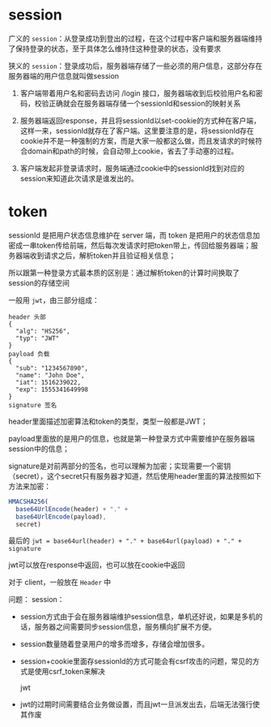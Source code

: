 # session

广义的 `session`：从登录成功到登出的过程，在这个过程中客户端和服务器端维持了保持登录的状态，至于具体怎么维持住这种登录的状态，没有要求

狭义的 `session`：登录成功后，服务器端存储了一些必须的用户信息，这部分存在服务器端的用户信息就叫做session

1. 客户端带着用户名和密码去访问 /login 接口，服务器端收到后校验用户名和密码，校验正确就会在服务器端存储一个sessionId和session的映射关系

2. 服务器端返回response，并且将sessionId以set-cookie的方式种在客户端，这样一来，sessionId就存在了客户端。这里要注意的是，将sessionId存在cookie并不是一种强制的方案，而是大家一般都这么做，而且发请求的时候符合domain和path的时候，会自动带上cookie，省去了手动塞的过程。

3. 客户端发起非登录请求时，服务端通过cookie中的sessionId找到对应的session来知道此次请求是谁发出的。


# token
sessionId 是把用户状态信息维护在 server 端，而 token 是把用户的状态信息加密成一串token传给前端，然后每次发请求时把token带上，传回给服务器端；服务器端收到请求之后，解析token并且验证相关信息；

所以跟第一种登录方式最本质的区别是：通过解析token的计算时间换取了session的存储空间

一般用 `jwt`，由三部分组成：
```
header 头部
{
  "alg": "HS256",
  "typ": "JWT"
}
payload 负载
{
  "sub": "1234567890",
  "name": "John Doe",
  "iat": 1516239022,
  "exp": 1555341649998
}
signature 签名
```

header里面描述加密算法和token的类型，类型一般都是JWT；

payload里面放的是用户的信息，也就是第一种登录方式中需要维护在服务器端session中的信息；

signature是对前两部分的签名，也可以理解为加密；实现需要一个密钥（secret），这个secret只有服务器才知道，然后使用header里面的算法按照如下方法来加密：

```javascript
HMACSHA256(
  base64UrlEncode(header) + "." +
  base64UrlEncode(payload),
  secret)
```

最后的 `jwt = base64url(header) + "." + base64url(payload) + "." + signature`

jwt可以放在response中返回，也可以放在cookie中返回

对于 client，一般放在 `Header` 中

问题：
session：
- session方式由于会在服务器端维护session信息，单机还好说，如果是多机的话，服务器之间需要同步session信息，服务横向扩展不方便。

- session数量随着登录用户的增多而增多，存储会增加很多。

- session+cookie里面存sessionId的方式可能会有csrf攻击的问题，常见的方式是使用csrf_token来解决

  

  jwt

- jwt的过期时间需要结合业务做设置，而且jwt一旦派发出去，后端无法强行使其作废
